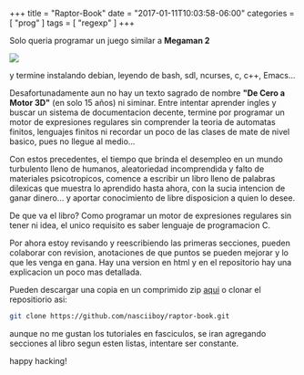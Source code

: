 +++
title = "Raptor-Book"
date = "2017-01-11T10:03:58-06:00"
categories = [ "prog" ]
tags = [ "regexp" ]
+++

Solo queria programar un juego similar a **Megaman 2**

![](../MegaMan2.jpg)

y termine instalando debian, leyendo de bash, sdl, ncurses, c, c++, Emacs...

Desafortunadamente aun no hay un texto sagrado de nombre **"De Cero a Motor
3D"** (en solo 15 años) ni siminar. Entre intentar aprender ingles y buscar un
sistema de documentacion decente, termine por programar un motor de expresiones
regulares sin comprender la teoria de automatas finitos, lenguajes finitos ni
recordar un poco de las clases de mate de nivel basico, pues no llegue al
medio...

Con estos precedentes, el tiempo que brinda el desempleo en un mundo turbulento
lleno de humanos, aleatoriedad incomprendida y falto de materiales
psicotropicos, comence a escribir un libro lleno de palabras dilexicas que
muestra lo aprendido hasta ahora, con la sucia intencion de ganar dinero... y
aportar conocimiento de libre disposicion a quien lo desee.

De que va el libro? Como programar un motor de expresiones regulares sin tener
ni idea, el unico requisito es saber lenguaje de programacion C.

Por ahora estoy revisando y reescribiendo las primeras secciones, pueden
colaborar con revision, anotaciones de que puntos se pueden mejorar y lo que les
venga en gana. Hay una version en html y en el repositorio hay una explicacion
un poco mas detallada.

Pueden descargar una copia en un comprimido zip [aqui](https://github.com/nasciiboy/raptor-book/archive/master.zip) o
clonar el repositiorio asi:

``` sh
git clone https://github.com/nasciiboy/raptor-book.git
```

aunque no me gustan los tutoriales en fasciculos, se iran agregando secciones al
libro segun esten listas, intentare ser constante.

happy hacking!

